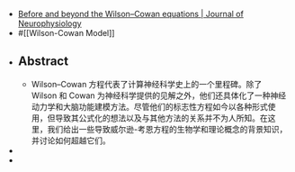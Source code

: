 - [Before and beyond the Wilson–Cowan equations | Journal of Neurophysiology](https://journals.physiology.org/doi/full/10.1152/jn.00404.2019)
- #[[Wilson-Cowan Model]]
- ## Abstract
	- Wilson–Cowan 方程代表了计算神经科学史上的一个里程碑。除了 Wilson 和 Cowan 为神经科学提供的见解之外，他们还具体化了一种神经动力学和大脑功能建模方法。尽管他们的标志性方程如今以各种形式使用，但导致其公式化的想法以及与其他方法的关系并不为人所知。在这里，我们给出一些导致威尔逊-考恩方程的生物学和理论概念的背景知识，并讨论如何超越它们。
-
-